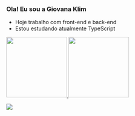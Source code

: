 ### Ola! Eu sou a Giovana Klim


- Hoje trabalho com front-end e back-end
- Estou estudando atualmente TypeScript

<div style="display: inline_block">
  <a href="https://github.com/giovanaklim">
  <img height="160em" src="https://github-readme-stats.vercel.app/api?username=giovanaklim&show_icons=true&theme=tokyonight&include_all_commits=true&count_private=true"/>
  <img height="160em" src="https://github-readme-stats.vercel.app/api/top-langs/?username=giovanaklim&langs_count=7&theme=tokyonight"/>
</div>

  <a href = "https://www.instagram.com/giovanaklim/"><img src="https://img.shields.io/badge/Instagram-E4405F?style=for-the-badge&logo=instagram&logoColor=white" target="_blank"></a>
